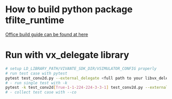 # How to build python package tfilte_runtime

[Office build guide can be found at here](https://github.com/tensorflow/tensorflow/blob/master/tensorflow/lite/tools/pip_package/README.md)

# Run with vx_delegate library
```sh
# setup LD_LIBRARY_PATH/VIVANTE_SDK_DIR/VSIMULATOR_CONFIG properly
# run test case with pytest
pytest test_conv2d.py --external_delegate <full path to your libvx_delegate.so>
# - run single test with -k
pytest -k test_conv2d[True-1-1-224-224-3-3-1] test_conv2d.py --external_delegate <full path to your libvx_delegate.so>
# - collect test case with --co
```
